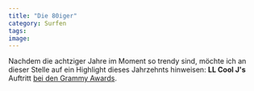 ```yaml
---
title: "Die 80iger"
category: Surfen
tags: 
image: 
---
```


Nachdem die achtziger Jahre im Moment so trendy sind, möchte ich an dieser Stelle auf ein Highlight dieses Jahrzehnts hinweisen: **LL Cool J's** Auftritt [bei den Grammy Awards](http://www.themeaningofdope.com/2008/08/15/the-goat-at-the-grammys/).